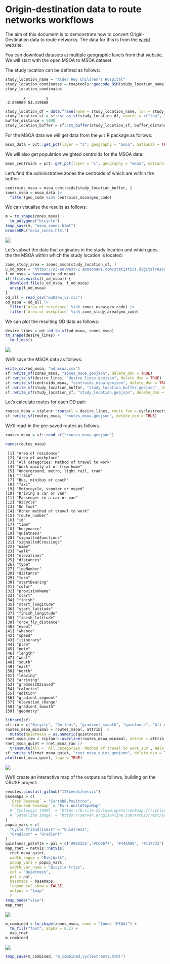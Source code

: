 # Origin-destination data to route networks workflows

The aim of this document is to demonstrate how to convert
Origin-Destination data to route networks. The data for this is from the
[wicid](https://wicid.ukdataservice.ac.uk/flowdata/cider/wicid/downloads.php)
website.

You can download datasets at multiple geographic levels from that
website. We will start with the open MSOA to MSOA dataset.

The study location can be defined as follows:

``` r
study_location_name = "Alder Hey Children's Hospital"
study_location_coodinates = tmaptools::geocode_OSM(study_location_name)$coords
study_location_coodinates
```

            x         y 
    -2.896989 53.419608 

``` r
study_location_df = data.frame(name = study_location_name, lon = study_location_coodinates[1], lat = study_location_coodinates[2])
study_location_sf = sf::st_as_sf(study_location_df, coords = c("lon", "lat"), crs = 4326)
buffer_distance = 5000
study_location_buffer = sf::st_buffer(study_location_sf, buffer_distance)
```

For the MSOA data we will get data from the `pct` R package as follows:

``` r
msoa_data = pct::get_pct(layer = "z", geography = "msoa", national = TRUE)
```

We will also get population weighted centroids for the MSOA data:

``` r
msoa_centroids = pct::get_pct(layer = "c", geography = "msoa", national = TRUE)
```

Let’s find the administrative zones the centroids of which are within
the buffer:

``` r
centroids_msoa = msoa_centroids[study_location_buffer, ]
zones_msoa = msoa_data |>
  filter(geo_code %in% centroids_msoa$geo_code)
```

We can visualise the results as follows:

``` r
m = tm_shape(zones_msoa) +
  tm_polygons("bicycle")
tmap_save(m, "msoa_zones.html")
browseURL("msoa_zones.html")
```

![](README_files/figure-commonmark/unnamed-chunk-6-1.png)

Let’s subset the data that originates in the study location and which
goes the the MSOA within which the study location is located:

``` r
zone_study_area = zones_msoa[study_location_sf, ]
u_od_msoa = "https://s3-eu-west-1.amazonaws.com/statistics.digitalresources.jisc.ac.uk/dkan/files/FLOW/wu03ew_v2/wu03ew_v2.zip"
f_od_msoa = basename(u_od_msoa)
if(!file.exists(f_od_msoa)) {
  download.file(u_od_msoa, f_od_msoa)
  unzip(f_od_msoa)
}
od_all = read_csv("wu03ew_v2.csv")
od_msoa = od_all |>
  filter(`Area of residence` %in% zones_msoa$geo_code) |>
  filter(`Area of workplace` %in% zone_study_area$geo_code)
```

We can plot the resulting OD data as follows:

``` r
desire_lines = od::od_to_sf(od_msoa, zones_msoa)
tm_shape(desire_lines) +
  tm_lines()
```

![](README_files/figure-commonmark/unnamed-chunk-8-1.png)

We’ll save the MSOA data as follows:

``` r
write_csv(od_msoa, "od_msoa.csv")
sf::write_sf(zones_msoa, "zones_msoa.geojson", delete_dsn = TRUE)
sf::write_sf(desire_lines, "desire_lines.geojson", delete_dsn = TRUE)
sf::write_sf(centroids_msoa, "centroids_msoa.geojson", delete_dsn = TRUE)
sf::write_sf(study_location_buffer, "study_location_buffer.geojson", delete_dsn = TRUE)
sf::write_sf(study_location_sf, "study_location.geojson", delete_dsn = TRUE)
```

Let’s calculate routes for each OD pair:

``` r
routes_msoa = stplanr::route(l = desire_lines, route_fun = cyclestreets::journey, plan = "quietest")
sf::write_sf(routes_msoa, "routes_msoa.geojson", delete_dsn = TRUE)
```

We’ll read-in the pre-saved routes as follows.

``` r
routes_msoa = sf::read_sf("routes_msoa.geojson")
```

``` r
names(routes_msoa)
```

     [1] "Area of residence"                       
     [2] "Area of workplace"                       
     [3] "All categories: Method of travel to work"
     [4] "Work mainly at or from home"             
     [5] "Underground, metro, light rail, tram"    
     [6] "Train"                                   
     [7] "Bus, minibus or coach"                   
     [8] "Taxi"                                    
     [9] "Motorcycle, scooter or moped"            
    [10] "Driving a car or van"                    
    [11] "Passenger in a car or van"               
    [12] "Bicycle"                                 
    [13] "On foot"                                 
    [14] "Other method of travel to work"          
    [15] "route_number"                            
    [16] "id"                                      
    [17] "time"                                    
    [18] "busynance"                               
    [19] "quietness"                               
    [20] "signalledJunctions"                      
    [21] "signalledCrossings"                      
    [22] "name"                                    
    [23] "walk"                                    
    [24] "elevations"                              
    [25] "distances"                               
    [26] "type"                                    
    [27] "legNumber"                               
    [28] "distance"                                
    [29] "turn"                                    
    [30] "startBearing"                            
    [31] "color"                                   
    [32] "provisionName"                           
    [33] "start"                                   
    [34] "finish"                                  
    [35] "start_longitude"                         
    [36] "start_latitude"                          
    [37] "finish_longitude"                        
    [38] "finish_latitude"                         
    [39] "crow_fly_distance"                       
    [40] "event"                                   
    [41] "whence"                                  
    [42] "speed"                                   
    [43] "itinerary"                               
    [44] "plan"                                    
    [45] "note"                                    
    [46] "length"                                  
    [47] "west"                                    
    [48] "south"                                   
    [49] "east"                                    
    [50] "north"                                   
    [51] "leaving"                                 
    [52] "arriving"                                
    [53] "grammesCO2saved"                         
    [54] "calories"                                
    [55] "edition"                                 
    [56] "gradient_segment"                        
    [57] "elevation_change"                        
    [58] "gradient_smooth"                         
    [59] "geometry"                                

``` r
library(sf)
attrib = c("Bicycle", "On foot", "gradient_smooth", "quietness", "All categories: Method of travel to work")
routes_msoa_minimal = routes_msoa[, attrib] |> 
  mutate(quietness = as.numeric(quietness))
rnet_msoa_raw = stplanr::overline(routes_msoa_minimal, attrib = attrib, fun = list(sum = sum, mean = mean))
rnet_msoa_quiet = rnet_msoa_raw |> 
  transmute(All = `All categories: Method of travel to work_sum`, Walk = `On foot_sum`, Bike = Bicycle_sum, Quietness = quietness_mean, Gradient = gradient_smooth_mean)
sf::write_sf(rnet_msoa_quiet, "rnet_msoa_quiet.geojson", delete_dsn = TRUE)
plot(rnet_msoa_quiet, logz = TRUE)
```

![](README_files/figure-commonmark/unnamed-chunk-12-1.png)

We’ll create an interactive map of the outputs as follows, building on
the CRUSE project:

``` r
remotes::install_github("ITSLeeds/netvis")
basemaps = c(
  `Grey basemap` = "CartoDB.Positron",
  `Coloured basemap` = "Esri.WorldTopoMap"
  # `Cycleways (OSM)` = "https://b.tile-cyclosm.openstreetmap.fr/cyclosm/{z}/{x}/{y}.png",
  # `Satellite image` = "https://server.arcgisonline.com/ArcGIS/rest/services/World_Imagery/MapServer/tile/{z}/{y}/{x}'"
)
popup_vars = c(
  "Cycle friendliness" = "Quietness",
  "Gradient" = "Gradient"
)
quietness_palette = pal = c('#882255','#CC6677', '#44AA99', '#117733')
map_rnet = netvis::netvis(
  rnet_msoa_quiet,
  width_regex = "Bik|Walk",
  popup_vars = popup_vars,
  width_var_name = "Bicycle trips",
  col = "Quietness",
  pal = pal,
  basemaps = basemaps,
  legend.col.show = FALSE,
  output = "tmap"
  )
tmap_mode("view")
map_rnet
```

![](README_files/figure-commonmark/unnamed-chunk-13-1.png)

``` r
m_combined = tm_shape(zones_msoa, name = "Zones (MSOA)") +
  tm_fill("foot", alpha = 0.2) +
  map_rnet 
m_combined
```

![](README_files/figure-commonmark/unnamed-chunk-13-2.png)

``` r
tmap_save(m_combined, "m_combined_cyclestreets.html")
```
